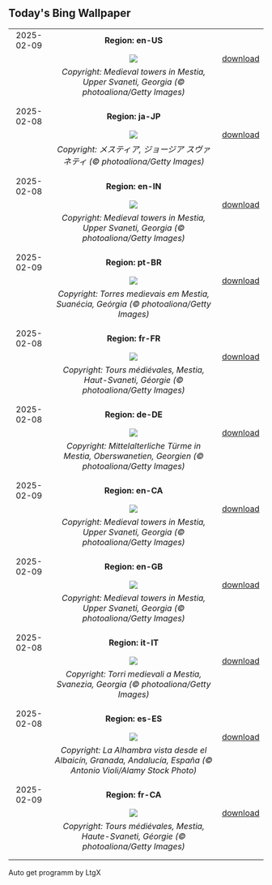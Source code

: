 ## Today's Bing Wallpaper
|      |      |      |
| :----: | :----: | :----: |
|2025-02-09|**Region: en-US**||
||![](https://www.bing.com/th?id=OHR.SnowySvaneti_EN-US6546788330_UHD.jpg&pid=hp&w=1152&h=648&rs=1&c=4)| [download](https://www.bing.com/th?id=OHR.SnowySvaneti_EN-US6546788330_UHD.jpg)|
||*Copyright: Medieval towers in Mestia, Upper Svaneti, Georgia (© photoaliona/Getty Images)*
||
|||
|2025-02-08|**Region: ja-JP**||
||![](https://www.bing.com/th?id=OHR.SnowySvaneti_JA-JP2274619860_UHD.jpg&pid=hp&w=1152&h=648&rs=1&c=4)| [download](https://www.bing.com/th?id=OHR.SnowySvaneti_JA-JP2274619860_UHD.jpg)|
||*Copyright: メスティア, ジョージア スヴァネティ (© photoaliona/Getty Images)*
||
|||
|2025-02-08|**Region: en-IN**||
||![](https://www.bing.com/th?id=OHR.SnowySvaneti_EN-IN8244607405_UHD.jpg&pid=hp&w=1152&h=648&rs=1&c=4)| [download](https://www.bing.com/th?id=OHR.SnowySvaneti_EN-IN8244607405_UHD.jpg)|
||*Copyright: Medieval towers in Mestia, Upper Svaneti, Georgia (© photoaliona/Getty Images)*
||
|||
|2025-02-09|**Region: pt-BR**||
||![](https://www.bing.com/th?id=OHR.SnowySvaneti_PT-BR2482598093_UHD.jpg&pid=hp&w=1152&h=648&rs=1&c=4)| [download](https://www.bing.com/th?id=OHR.SnowySvaneti_PT-BR2482598093_UHD.jpg)|
||*Copyright: Torres medievais em Mestia, Suanécia, Geórgia (© photoaliona/Getty Images)*
||
|||
|2025-02-08|**Region: fr-FR**||
||![](https://www.bing.com/th?id=OHR.SnowySvaneti_FR-FR5675454162_UHD.jpg&pid=hp&w=1152&h=648&rs=1&c=4)| [download](https://www.bing.com/th?id=OHR.SnowySvaneti_FR-FR5675454162_UHD.jpg)|
||*Copyright: Tours médiévales, Mestia, Haut-Svaneti, Géorgie (© photoaliona/Getty Images)*
||
|||
|2025-02-08|**Region: de-DE**||
||![](https://www.bing.com/th?id=OHR.SnowySvaneti_DE-DE7103298381_UHD.jpg&pid=hp&w=1152&h=648&rs=1&c=4)| [download](https://www.bing.com/th?id=OHR.SnowySvaneti_DE-DE7103298381_UHD.jpg)|
||*Copyright: Mittelalterliche Türme in Mestia, Oberswanetien, Georgien (© photoaliona/Getty Images)*
||
|||
|2025-02-09|**Region: en-CA**||
||![](https://www.bing.com/th?id=OHR.SnowySvaneti_EN-CA8293251402_UHD.jpg&pid=hp&w=1152&h=648&rs=1&c=4)| [download](https://www.bing.com/th?id=OHR.SnowySvaneti_EN-CA8293251402_UHD.jpg)|
||*Copyright: Medieval towers in Mestia, Upper Svaneti, Georgia (© photoaliona/Getty Images)*
||
|||
|2025-02-09|**Region: en-GB**||
||![](https://www.bing.com/th?id=OHR.SnowySvaneti_EN-GB4839188622_UHD.jpg&pid=hp&w=1152&h=648&rs=1&c=4)| [download](https://www.bing.com/th?id=OHR.SnowySvaneti_EN-GB4839188622_UHD.jpg)|
||*Copyright: Medieval towers in Mestia, Upper Svaneti, Georgia (© photoaliona/Getty Images)*
||
|||
|2025-02-08|**Region: it-IT**||
||![](https://www.bing.com/th?id=OHR.SnowySvaneti_IT-IT0719958038_UHD.jpg&pid=hp&w=1152&h=648&rs=1&c=4)| [download](https://www.bing.com/th?id=OHR.SnowySvaneti_IT-IT0719958038_UHD.jpg)|
||*Copyright: Torri medievali a Mestia, Svanezia, Georgia (© photoaliona/Getty Images)*
||
|||
|2025-02-08|**Region: es-ES**||
||![](https://www.bing.com/th?id=OHR.PremiosGoya_ES-ES9389747120_UHD.jpg&pid=hp&w=1152&h=648&rs=1&c=4)| [download](https://www.bing.com/th?id=OHR.PremiosGoya_ES-ES9389747120_UHD.jpg)|
||*Copyright: La Alhambra vista desde el Albaicín, Granada, Andalucía, España (© Antonio Violi/Alamy Stock Photo)*
||
|||
|2025-02-09|**Region: fr-CA**||
||![](https://www.bing.com/th?id=OHR.SnowySvaneti_FR-CA7435205782_UHD.jpg&pid=hp&w=1152&h=648&rs=1&c=4)| [download](https://www.bing.com/th?id=OHR.SnowySvaneti_FR-CA7435205782_UHD.jpg)|
||*Copyright: Tours médiévales, Mestia, Haute-Svaneti, Géorgie (© photoaliona/Getty Images)*
||
|||

Auto get programm by LtgX
